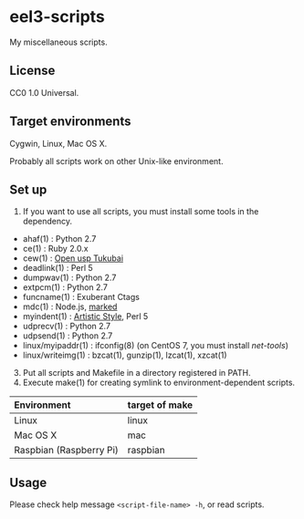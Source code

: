 eel3-scripts
============

My miscellaneous scripts.

License
-------

CC0 1.0 Universal.

Target environments
-------------------

Cygwin, Linux, Mac OS X.

Probably all scripts work on other Unix-like environment.

Set up
------

1. If you want to use all scripts, you must install some tools in the dependency.
  * ahaf(1) : Python 2.7
  * ce(1) : Ruby 2.0.x
  * cew(1) : [Open usp Tukubai](https://github.com/usp-engineers-community/Open-usp-Tukubai "Open usp Tukubai")
  * deadlink(1) : Perl 5
  * dumpwav(1) : Python 2.7
  * extpcm(1) : Python 2.7
  * funcname(1) : Exuberant Ctags
  * mdc(1) : Node.js, [marked](https://github.com/chjj/marked "marked")
  * myindent(1) : [Artistic Style](http://astyle.sourceforge.net/ "Artistic Style"), Perl 5
  * udprecv(1) : Python 2.7
  * udpsend(1) : Python 2.7
  * linux/myipaddr(1) : ifconfig(8) (on CentOS 7, you must install *net-tools*)
  * linux/writeimg(1) : bzcat(1), gunzip(1), lzcat(1), xzcat(1)
3. Put all scripts and Makefile in a directory registered in PATH.
4. Execute make(1) for creating symlink to environment-dependent scripts.

| Environment             | target of make |
|:------------------------|:---------------|
| Linux                   | linux          |
| Mac OS X                | mac            |
| Raspbian (Raspberry Pi) | raspbian       |

Usage
-----

Please check help message `<script-file-name> -h`, or read scripts.
